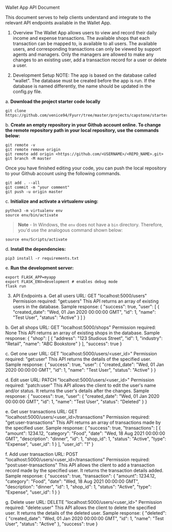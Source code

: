 Wallet App API Document

This document serves to help clients understand and integrate to the relevant API endpoints available in the Wallet App.

1. Overview
The Wallet App allows users to view and record their daily income and expense transactions.
The available shops that each transaction can be mapped to, is available to all users.
The available users, and corresponding transactions can only be viewed by support agents and managers.
Only the managers are allowed to make any changes to an existing user, add a transaction record for a user or delete a user.

2. Development Setup
NOTE: The app is based on the database called "wallet". The database must be created before the app is run. If the database is named differently, the name should be updated in the config.py file.

a. **Download the project starter code locally**
```
git clone https://github.com/venice94/Fyurr/tree/master/projects/capstone/starter
```

b. **Create an empty repository in your Github account online. To change the remote repository path in your local repository, use the commands below:**
```
git remote -v 
git remote remove origin 
git remote add origin <https://github.com/<USERNAME>/<REPO_NAME>.git>
git branch -M master
```
Once you have finished editing your code, you can push the local repository to your Github account using the following commands.
```
git add . --all   
git commit -m "your comment"
git push -u origin master
```

c. **Initialize and activate a virtualenv using:**
```
python3 -m virtualenv env
source env/bin/activate
```
>**Note** - In Windows, the `env` does not have a `bin` directory. Therefore, you'd use the analogous command shown below:
```
source env/Scripts/activate
```

d. **Install the dependencies:**
```
pip3 install -r requirements.txt
```

e. **Run the development server:**
```
export FLASK_APP=myapp
export FLASK_ENV=development # enables debug mode
flask run
```

3. API Endpoints
a. Get all users
URL: GET "localhost:5000/users"
Permission required: "get:users"
This API returns an array of existing users in the database.
Sample response:
{
    "success": true,
    "user": [
        {
            "created_date": "Wed, 01 Jan 2020 00:00:00 GMT",
            "id": 1,
            "name": "Test User",
            "status": "Active"
        }
    ]
}

b. Get all shops
URL: GET "localhost:5000/shops"
Permission required: None
This API returns an array of existing shops in the database.
Sample response:
{
    "shop": [
        {
            "address": "123 Studious Street",
            "id": 1,
            "industry": "Retail",
            "name": "ABC Bookstore"
        }
    ],
    "success": true
}

c. Get one user
URL: GET "localhost:5000/users/<user_id>"
Permission required: "get:user"
This API returns the details of the specified user.
Sample response:
{
    "success": true,
    "user": {
        "created_date": "Wed, 01 Jan 2020 00:00:00 GMT",
        "id": 1,
        "name": "Test User",
        "status": "Active"
    }
}

d. Edit user
URL: PATCH "localhost:5000/users/<user_id>"
Permission required: "patch:user"
This API allows the client to edit the user's name and/or status. It returns the user's details after the changes.
Sample response:
{
    "success": true,
    "user": {
        "created_date": "Wed, 01 Jan 2020 00:00:00 GMT",
        "id": 1,
        "name": "Test User",
        "status": "Deleted"
    }
}

e. Get user transactions
URL: GET "localhost:5000/users/<user_id>/transactions"
Permission required: "get:user-transactions"
This API returns an array of transactions made by the specified user.
Sample response:
{
    "success": true,
    "transactions": [
        {
            "amount": 1234.12,
            "category": "Food",
            "date": "Wed, 18 Aug 2021 00:00:00 GMT",
            "description": "dinner",
            "id": 1,
            "shop_id": 1,
            "status": "Active",
            "type": "Expense",
            "user_id": 1
        }
    ],
    "user_id": "1"
}

f. Add user transaction
URL: POST "localhost:5000/users/<user_id>/transactions"
Permission required: "post:user-transactions"
This API allows the client to add a transaction record made by the specified user. It returns the transaction details added.
Sample response:
{
    "success": true,
    "transaction": {
        "amount": 1234.12,
        "category": "Food",
        "date": "Wed, 18 Aug 2021 00:00:00 GMT",
        "description": "dinner",
        "id": 1,
        "shop_id": 1,
        "status": "Active",
        "type": "Expense",
        "user_id": 1
    }
}

g. Delete user
URL: DELETE "localhost:5000/users/<user_id>"
Permission required: "delete:user"
This API allows the client to delete the specified user. It returns the details of the deleted user.
Sample response:
{
    "deleted": {
        "created_date": "Wed, 01 Jan 2020 00:00:00 GMT",
        "id": 1,
        "name": "Test User",
        "status": "Active"
    },
    "success": true
}